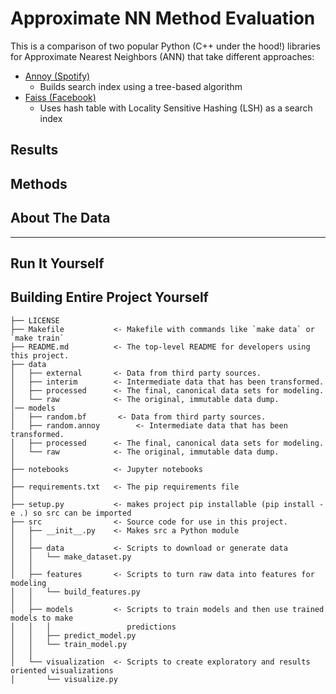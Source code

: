 # Approximate NN Method Evaluation

This is a comparison of two popular Python (C++ under the hood!) libraries for Approximate Nearest Neighbors (ANN) that take different approaches:
- [Annoy (Spotify)](https://github.com/spotify/annoy)
  - Builds search index using a tree-based algorithm
- [Faiss (Facebook)](https://github.com/facebookresearch/faiss)
  - Uses hash table with Locality Sensitive Hashing (LSH) as a search index

## Results


## Methods


## About The Data

---

## Run It Yourself


## Building Entire Project Yourself

```
├── LICENSE
├── Makefile           <- Makefile with commands like `make data` or `make train`
├── README.md          <- The top-level README for developers using this project.
├── data
│   ├── external       <- Data from third party sources.
│   ├── interim        <- Intermediate data that has been transformed.
│   ├── processed      <- The final, canonical data sets for modeling.
│   └── raw            <- The original, immutable data dump.
│── models
│   ├── random.bf       <- Data from third party sources.
│   ├── random.annoy        <- Intermediate data that has been transformed.
│   ├── processed      <- The final, canonical data sets for modeling.
│   └── raw            <- The original, immutable data dump.
│
├── notebooks          <- Jupyter notebooks
│
├── requirements.txt   <- The pip requirements file
│
├── setup.py           <- makes project pip installable (pip install -e .) so src can be imported
├── src                <- Source code for use in this project.
│   ├── __init__.py    <- Makes src a Python module
│   │
│   ├── data           <- Scripts to download or generate data
│   │   └── make_dataset.py
│   │
│   ├── features       <- Scripts to turn raw data into features for modeling
│   │   └── build_features.py
│   │
│   ├── models         <- Scripts to train models and then use trained models to make
│   │   │                 predictions
│   │   ├── predict_model.py
│   │   └── train_model.py
│   │
│   └── visualization  <- Scripts to create exploratory and results oriented visualizations
│       └── visualize.py
```




